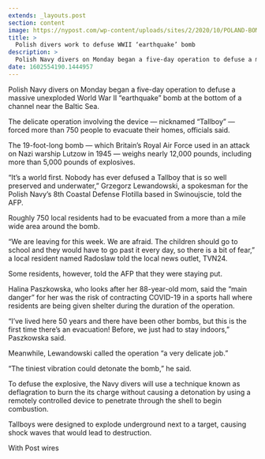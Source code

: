 ```yaml
--- 
extends: _layouts.post 
section: content 
image: https://nypost.com/wp-content/uploads/sites/2/2020/10/POLAND-BOMB_WP_RAIL.jpg?quality=90&strip=all&w=1200 
title: > 
  Polish divers work to defuse WWII ‘earthquake’ bomb 
description: > 
  Polish Navy divers on Monday began a five-day operation to defuse a massive unexploded World War II “earthquake” bomb at the bottom of a channel near the Baltic Sea.The delicate operation involving the device — nicknamed “Tallboy” — forced more than 750 people to evacuate their homes, officials said.The 19-foot-long bomb — which Britain’s Royal Air Force used in an attack on Nazi warship Lutzow in 1945 — weighs nearly 12,000 pounds, including more than 5,000 pounds of explosives.Roughly 750 local residents had to be evacuated from a more than a mile wide area around the bomb.Meanwhile, Lewandowski called the operation “a very delicate job.”“The tiniest vibration could detonate the bomb,” he said. 
date: 1602554190.1444957 
--- 
```

Polish Navy divers on Monday began a five-day operation to defuse a massive unexploded World War II “earthquake” bomb at the bottom of a channel near the Baltic Sea.

The delicate operation involving the device — nicknamed “Tallboy” — forced more than 750 people to evacuate their homes, officials said.

The 19-foot-long bomb — which Britain’s Royal Air Force used in an attack on Nazi warship Lutzow in 1945 — weighs nearly 12,000 pounds, including more than 5,000 pounds of explosives.

“It’s a world first. Nobody has ever defused a Tallboy that is so well preserved and underwater,” Grzegorz Lewandowski, a spokesman for the Polish Navy’s 8th Coastal Defense Flotilla based in Swinoujscie, told the AFP.

Roughly 750 local residents had to be evacuated from a more than a mile wide area around the bomb.

“We are leaving for this week. We are afraid. The children should go to school and they would have to go past it every day, so there is a bit of fear,” a local resident named Radoslaw told the local news outlet, TVN24.

Some residents, however, told the AFP that they were staying put.

Halina Paszkowska, who looks after her 88-year-old mom, said the “main danger” for her was the risk of contracting COVID-19 in a sports hall where residents are being given shelter during the duration of the operation.

“I’ve lived here 50 years and there have been other bombs, but this is the first time there’s an evacuation! Before, we just had to stay indoors,” Paszkowska said.

Meanwhile, Lewandowski called the operation “a very delicate job.”

“The tiniest vibration could detonate the bomb,” he said.

To defuse the explosive, the Navy divers will use a technique known as deflagration to burn the its charge without causing a detonation by using a remotely controlled device to penetrate through the shell to begin combustion.

Tallboys were designed to explode underground next to a target, causing shock waves that would lead to destruction.

With Post wires